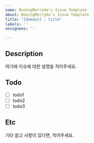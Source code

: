 ```yaml
---
name: BoeingMerryHo's Issue Template
about: BoeingMerryHo's Issue Template
title: "[domain] : title"
labels: ''
assignees: ''

---
```


## Description

여기에 이슈에 대한 설명을 적어주세요.

## Todo
- [ ] todo1
- [ ] todo2
- [ ] todo3

## Etc

기타 참고 사항이 있다면, 적어주세요.
